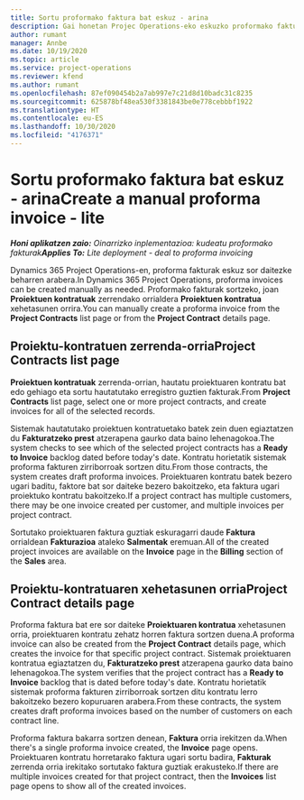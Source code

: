 ```yaml
---
title: Sortu proformako faktura bat eskuz - arina
description: Gai honetan Projec Operations-eko eskuzko proformako fakturak sortzeari buruzko informazioa eskaintzen du.
author: rumant
manager: Annbe
ms.date: 10/19/2020
ms.topic: article
ms.service: project-operations
ms.reviewer: kfend
ms.author: rumant
ms.openlocfilehash: 87ef090454b2a7ab997e7c21d8d10badc31c8235
ms.sourcegitcommit: 625878bf48ea530f3381843be0e778cebbbf1922
ms.translationtype: HT
ms.contentlocale: eu-ES
ms.lasthandoff: 10/30/2020
ms.locfileid: "4176371"
---
```

# <a name="create-a-manual-proforma-invoice---lite"></a><span data-ttu-id="68649-103">Sortu proformako faktura bat eskuz - arina</span><span class="sxs-lookup"><span data-stu-id="68649-103">Create a manual proforma invoice - lite</span></span>

<span data-ttu-id="68649-104">_**Honi aplikatzen zaio:** Oinarrizko inplementazioa: kudeatu proformako fakturak_</span><span class="sxs-lookup"><span data-stu-id="68649-104">_**Applies To:** Lite deployment - deal to proforma invoicing_</span></span>

<span data-ttu-id="68649-105">Dynamics 365 Project Operations-en, proforma fakturak eskuz sor daitezke beharren arabera.</span><span class="sxs-lookup"><span data-stu-id="68649-105">In Dynamics 365 Project Operations, proforma invoices can be created manually as needed.</span></span> <span data-ttu-id="68649-106">Proformako fakturak sortzeko, joan **Proiektuen kontratuak** zerrendako orrialdera **Proiektuen kontratua** xehetasunen orrira.</span><span class="sxs-lookup"><span data-stu-id="68649-106">You can manually create a proforma invoice from the **Project Contracts** list page or from the **Project Contract** details page.</span></span>

##  <a name="project-contracts-list-page"></a><span data-ttu-id="68649-107">Proiektu-kontratuen zerrenda-orria</span><span class="sxs-lookup"><span data-stu-id="68649-107">Project Contracts list page</span></span>

<span data-ttu-id="68649-108">**Proiektuen kontratuak** zerrenda-orrian, hautatu proiektuaren kontratu bat edo gehiago eta sortu hautatutako erregistro guztien fakturak.</span><span class="sxs-lookup"><span data-stu-id="68649-108">From **Project Contracts** list page, select one or more project contracts, and create invoices for all of the selected records.</span></span>

<span data-ttu-id="68649-109">Sistemak hautatutako proiektuen kontratuetako batek zein duen egiaztatzen du **Fakturatzeko prest** atzerapena gaurko data baino lehenagokoa.</span><span class="sxs-lookup"><span data-stu-id="68649-109">The system checks to see which of the selected project contracts has a **Ready to Invoice** backlog  dated before today's date.</span></span> <span data-ttu-id="68649-110">Kontratu horietatik sistemak proforma fakturen zirriborroak sortzen ditu.</span><span class="sxs-lookup"><span data-stu-id="68649-110">From those contracts, the system creates draft proforma invoices.</span></span> <span data-ttu-id="68649-111">Proiektuaren kontratu batek bezero ugari baditu, faktore bat sor daiteke bezero bakoitzeko, eta faktura ugari proiektuko kontratu bakoitzeko.</span><span class="sxs-lookup"><span data-stu-id="68649-111">If a project contract has multiple customers, there may be one invoice created per customer, and multiple invoices per project contract.</span></span>

<span data-ttu-id="68649-112">Sortutako proiektuaren faktura guztiak eskuragarri daude **Faktura** orrialdean **Fakturazioa** ataleko **Salmentak** eremuan.</span><span class="sxs-lookup"><span data-stu-id="68649-112">All of the created project invoices are available on the **Invoice** page in the **Billing** section of the **Sales** area.</span></span>

## <a name="project-contract-details-page"></a><span data-ttu-id="68649-113">Proiektu-kontratuaren xehetasunen orria</span><span class="sxs-lookup"><span data-stu-id="68649-113">Project Contract details page</span></span>

<span data-ttu-id="68649-114">Proforma faktura bat ere sor daiteke **Proiektuaren kontratua** xehetasunen orria, proiektuaren kontratu zehatz horren faktura sortzen duena.</span><span class="sxs-lookup"><span data-stu-id="68649-114">A proforma invoice can also be created from the **Project Contract** details page, which creates the invoice for that specific project contract.</span></span> <span data-ttu-id="68649-115">Sistemak proiektuaren kontratua egiaztatzen du, **Fakturatzeko prest** atzerapena gaurko data baino lehenagokoa.</span><span class="sxs-lookup"><span data-stu-id="68649-115">The system verifies that the project contract has a **Ready to Invoice** backlog that is dated before today's date.</span></span> <span data-ttu-id="68649-116">Kontratu horietatik sistemak proforma fakturen zirriborroak sortzen ditu kontratu lerro bakoitzeko bezero kopuruaren arabera.</span><span class="sxs-lookup"><span data-stu-id="68649-116">From these contracts, the system creates draft proforma invoices based on the number of customers on each contract line.</span></span>

<span data-ttu-id="68649-117">Proforma faktura bakarra sortzen denean, **Faktura** orria irekitzen da.</span><span class="sxs-lookup"><span data-stu-id="68649-117">When there's a single proforma invoice created, the **Invoice** page opens.</span></span> <span data-ttu-id="68649-118">Proiektuaren kontratu horretarako faktura ugari sortu badira, **Fakturak** zerrenda orria irekitako sortutako faktura guztiak erakusteko.</span><span class="sxs-lookup"><span data-stu-id="68649-118">If there are multiple invoices created for that project contract, then the **Invoices** list page opens to show all of the created invoices.</span></span>
